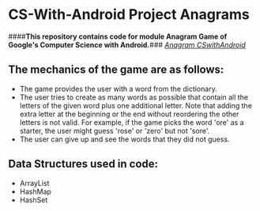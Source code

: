 CS-With-Android Project Anagrams
============================


####**This repository contains code for module Anagram Game of Google's Computer Science with Android.**###
[*Anagram CSwithAndroid*](https://cswithandroid.withgoogle.com/unit?unit=1&lesson=3)


The mechanics of the game are as follows:
------------------------------------------------------------
* The game provides the user with a word from the dictionary.
* The user tries to create as many words as possible that contain all the letters of the given word plus one additional letter. Note that adding the extra letter at the beginning or the end without reordering the other letters is not valid. For example, if the game picks the word 'ore' as a starter, the user might guess 'rose' or 'zero' but not 'sore'.
* The user can give up and see the words that they did not guess.



Data Structures used in code:
-----------------------------------------

* ArrayList
* HashMap
* HashSet
